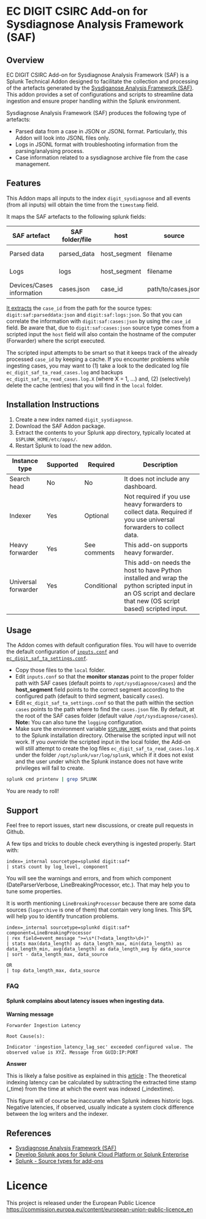 # EC DIGIT CSIRC Add-on for Sysdiagnose Analysis Framework (SAF)

## Overview

EC DIGIT CSIRC Add-on for Sysdiagnose Analysis Framework (SAF) is a Splunk Technical Addon designed to facilitate the collection and processing of the artefacts generated by the [Sysdiganose Analysis Framework (SAF)](https://github.com/EC-DIGIT-CSIRC/sysdiagnose). This addon provides a set of configurations and scripts to streamline data ingestion and ensure proper handling within the Splunk environment.

Sysdiagnose Analysis Framework (SAF) produces the following type of artefacts:

- Parsed data from a case in JSON or JSONL format. Particularly, this Addon will look into JSONL files only.
- Logs in JSONL format with troubleshooting information from the parsing/analysing process.
- Case information related to a sysdiagnose archive file from the case management.

## Features

This Addon maps all inputs to the index `digit_sysdiagnose` and all events (from all inputs) will obtain the time from the `timestamp` field.

It maps the SAF artefacts to the following splunk fields:

| SAF artefact | SAF folder/file | host | source | sourcetype | input type
|---|---|---|---|---|---
| Parsed data | parsed_data | host_segment | filename | `digit:saf:parseddata:json` | Folder monitoring
| Logs | logs| host_segment | filename | `digit:saf:logs:json` | Folder monitoring
| Devices/Cases information | cases.json | case_id | path/to/cases.json | `digit:saf:cases:json` | Scripted

[It extracts](https://docs.splunk.com/Documentation/Splunk/9.4.2/Knowledge/Createandmaintainsearch-timefieldextractionsthroughconfigurationfiles) the `case_id` from the path for the source types: `digit:saf:parseddata:json` and `digit:saf:logs:json`. So that you can correlate the information with `digit:saf:cases:json` by using the `case_id` field. Be aware that, due to `digit:saf:cases:json` source type comes from a scripted input the `host` field will also contain the hostname of the computer (Forwarder) where the script executed.

The scripted input attempts to be smart so that it keeps track of the already processed `case_id` by keeping a cache. If you encounter problems while ingesting cases, you may want to (1) take a look to the dedicated log file `ec_digit_saf_ta_read_cases.log` and backups `ec_digit_saf_ta_read_cases.log.X` (where X = 1, ...) and, (2) (selectively) delete the cache (entries) that you will find in the `local` folder.

## Installation Instructions

1. Create a new index named `digit_sysdiagnose`.
2. Download the SAF Addon package.
3. Extract the contents to your Splunk app directory, typically located at `$SPLUNK_HOME/etc/apps/`.
4. Restart Splunk to load the new addon.

| Instance type | Supported | Required | Description
|---------------|-----------|----------|------------
| Search head   | No       | No      | It does not include any dashboard.
| Indexer       | Yes       | Optional       | Not required if you use heavy forwarders to collect data. Required if you use universal forwarders to collect data.
| Heavy forwarder     | Yes       | See comments       | This add-on supports heavy forwarder.
| Universal forwarder | Yes       | Conditional       | This add-on needs the host to have Python installed and wrap the python scripted input in an OS script and declare that new (OS script based) scripted input.

## Usage

The Addon comes with default configuration files. You will have to override the default configuration of [`inputs.conf`](default/inputs.conf) and [`ec_digit_saf_ta_settings.conf`](default/ec_digit_saf_ta_settings.conf).

- Copy those files to the `local` folder.
- Edit `inputs.conf` so that the __monitor stanzas__ point to the proper folder path with SAF cases (default points to `/opt/sysdiagnose/cases`) and the __host\_segment__ field points to the correct segment according to the configured path (default to third segment, basically `cases`).
- Edit `ec_digit_saf_ta_settings.conf` so that the path within the section `cases` points to the path where to find the `cases.json` file. By default, at the root of the SAF cases folder (default value `/opt/sysdiagnose/cases`). __Note:__ You can also tune the `logging` configuration.
- Make sure the environment variable [`$SPLUNK_HOME`](https://dev.splunk.com/enterprise/tutorials/quickstart_old/setsplunkhome/) exists and that points to the Splunk installation directory. Otherwise the scripted input will not work. If you *override* the scripted input in the local folder, the Add-on will still attempt to create the log files `ec_digit_saf_ta_read_cases.log.X` under the folder `/opt/splunk/var/log/splunk`, which if it does not exist and the user under which the Splunk instance does not have write privileges will fail to create.

```bash
splunk cmd printenv | grep SPLUNK
```

You are ready to roll!

## Support

Feel free to report issues, start new discussions, or create pull requests in Github.

A few tips and tricks to double check everything is ingested properly. Start with:

```splunk
index=_internal sourcetype=splunkd digit:saf*
| stats count by log_level, component
```

You will see the warnings and errors, and from which component (DateParserVerbose, LineBreakingProcessor, etc.). That may help you to tune some properties.

It is worth mentioning `LineBreakingProcessor` because there are some data sources (`logarchive` is one of them) that contain very long lines. This SPL will help you to identify truncation problems.

```splunk
index=_internal sourcetype=splunkd digit:saf*   component=LineBreakingProcessor
| rex field=event_message ">=\s*(?<data_length>\d+)"
| stats max(data_length) as data_length_max, min(data_length) as data_length_min, avg(data_length) as data_length_avg by data_source
| sort - data_length_max, data_source

OR
| top data_length_max, data_source
```

### FAQ

#### Splunk complains about latency issues when ingesting data.

__Warning message__

```
Forwarder Ingestion Latency

Root Cause(s):

Indicator 'ingestion_latency_lag_sec' exceeded configured value. The observed value is XYZ. Message from GUID:IP:PORT
```

__Answer__

This is likely a false positive as explained in this [article](https://community.splunk.com/t5/All-Apps-and-Add-ons/How-can-I-view-the-indexing-latency-for-incoming-events-in-real/m-p/47893) :
The theoretical indexing latency can be calculated by subtracting the extracted time stamp (_time) from the time at which the event was indexed (_indextime).

This figure will of course be inaccurate when Splunk indexes historic logs. Negative latencies, if observed, usually indicate a system clock difference between the log writers and the indexer.


## References

- [Sysdiagnose Analysis Framework (SAF)](https://github.com/EC-DIGIT-CSIRC/sysdiagnose)
- [Develop Splunk apps for Splunk Cloud Platform or Splunk Enterprise](https://dev.splunk.com/enterprise/docs/developapps/)
- [Splunk - Source types for add-ons](https://docs.splunk.com/Documentation/AddOns/released/Overview/Sourcetypes)

# Licence

This project is released under the European Public Licence
<https://commission.europa.eu/content/european-union-public-licence_en>
